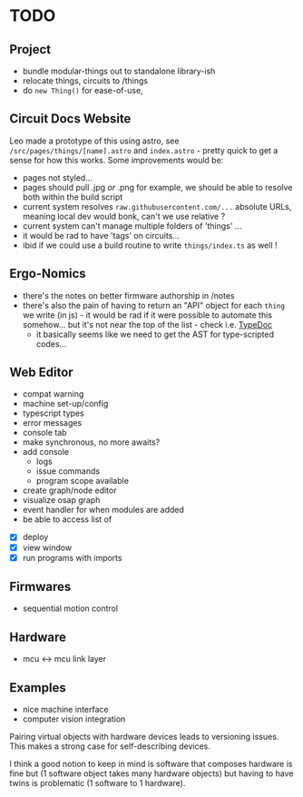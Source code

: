 # TODO

## Project

- bundle modular-things out to standalone library-ish 
- relocate things, circuits to /things 
- do `new Thing()` for ease-of-use, 

## Circuit Docs Website 

Leo made a prototype of this using astro, see `/src/pages/things/[name].astro` and `index.astro` - pretty quick to get a sense for how this works. Some improvements would be:

- pages not styled... 
- pages should pull .jpg *or* .png for example, we should be able to resolve both within the build script 
- current system resolves `raw.githubusercontent.com/...` absolute URLs, meaning local dev would bonk, can't we use relative ? 
- current system can't manage multiple folders of 'things' ... 
- it would be rad to have 'tags' on circuits... 
- ibid if we could use a build routine to write `things/index.ts` as well ! 

## Ergo-Nomics

- there's the notes on better firmware authorship in /notes 
- there's also the pain of having to return an "API" object for each `thing` we write (in js) - it would be rad if it were possible to automate this somehow... but it's not near the top of the list - check i.e. [TypeDoc](https://typedoc.org/) 
  - it basically seems like we need to get the AST for type-scripted codes... 

## Web Editor

- compat warning
- machine set-up/config
- typescript types
- error messages
- console tab
- make synchronous, no more awaits?
- add console
  - logs
  - issue commands
  - program scope available
- create graph/node editor
- visualize osap graph
- event handler for when modules are added
- be able to access list of 
- [x] deploy
- [x] view window
- [x] run programs with imports

## Firmwares

- sequential motion control

## Hardware

- mcu <-> mcu link layer

## Examples

- nice machine interface
- computer vision integration

Pairing virtual objects with hardware devices leads to versioning issues. This makes a strong case for self-describing devices.

I think a good notion to keep in mind is software that composes hardware is fine but (1 software object takes many hardware objects) but having to have twins is problematic (1 software to 1 hardware).
